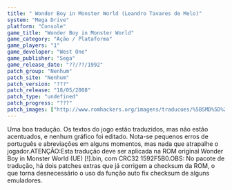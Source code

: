 ```yaml
---
title: " Wonder Boy in Monster World (Leandro Tavares de Melo)"
system: "Mega Drive"
platform: "Console"
game_title: "Wonder Boy in Monster World"
game_category: "Ação / Plataforma"
game_players: "1"
game_developer: "West One"
game_publisher: "Sega"
game_release_date: "??/??/1992"
patch_group: "Nenhum"
patch_site: "Nenhum"
patch_version: "???"
patch_release: "18/05/2008"
patch_type: "undefined"
patch_progress: "???"
patch_images: ["http://www.romhackers.org/imagens/traducoes/%5BSMD%5D%20Wonder%20Boy%20in%20Monster%20World%20-%20Leandro%20-%201.png","http://www.romhackers.org/imagens/traducoes/%5BSMD%5D%20Wonder%20Boy%20in%20Monster%20World%20-%20Leandro%20-%202.png","http://www.romhackers.org/imagens/traducoes/%5BSMD%5D%20Wonder%20Boy%20in%20Monster%20World%20-%20Leandro%20-%203.png"]
---
```

Uma boa tradução. Os textos do jogo estão traduzidos, mas não estão acentuados, e nenhum gráfico foi editado. Nota-se pequenos erros de português e abreviações em alguns momentos, mas nada que atrapalhe o jogador.ATENÇÃO:Esta tradução deve ser aplicada na ROM original Wonder Boy in Monster World (UE) [!].bin, com CRC32 1592F5B0.OBS: No pacote de tradução, há dois patches extras que já corrigem a checksum da ROM, o que torna desnecessário o uso da função auto fix checksum de alguns emuladores.